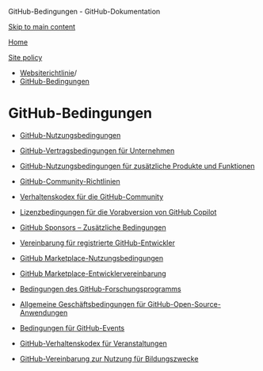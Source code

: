 GitHub-Bedingungen - GitHub-Dokumentation

[Skip to main content](#main-content)

[Home](/de)

[Site policy](/de/site-policy)

* [Websiterichtlinie](/de/site-policy)/
* [GitHub-Bedingungen](/de/site-policy/github-terms)

GitHub-Bedingungen
==========

* [GitHub-Nutzungsbedingungen](/de/site-policy/github-terms/github-terms-of-service)

* [GitHub-Vertragsbedingungen für Unternehmen](/de/site-policy/github-terms/github-corporate-terms-of-service)

* [GitHub-Nutzungsbedingungen für zusätzliche Produkte und Funktionen](/de/site-policy/github-terms/github-terms-for-additional-products-and-features)

* [GitHub-Community-Richtlinien](/de/site-policy/github-terms/github-community-guidelines)

* [Verhaltenskodex für die GitHub-Community](/de/site-policy/github-terms/github-community-code-of-conduct)

* [Lizenzbedingungen für die Vorabversion von GitHub Copilot](/de/site-policy/github-terms/github-copilot-pre-release-license-terms)

* [GitHub Sponsors – Zusätzliche Bedingungen](/de/site-policy/github-terms/github-sponsors-additional-terms)

* [Vereinbarung für registrierte GitHub-Entwickler](/de/site-policy/github-terms/github-registered-developer-agreement)

* [GitHub Marketplace-Nutzungsbedingungen](/de/site-policy/github-terms/github-marketplace-terms-of-service)

* [GitHub Marketplace-Entwicklervereinbarung](/de/site-policy/github-terms/github-marketplace-developer-agreement)

* [Bedingungen des GitHub-Forschungsprogramms](/de/site-policy/github-terms/github-research-program-terms)

* [Allgemeine Geschäftsbedingungen für GitHub-Open-Source-Anwendungen](/de/site-policy/github-terms/github-open-source-applications-terms-and-conditions)

* [Bedingungen für GitHub-Events](/de/site-policy/github-terms/github-event-terms)

* [GitHub-Verhaltenskodex für Veranstaltungen](/de/site-policy/github-terms/github-event-code-of-conduct)

* [GitHub-Vereinbarung zur Nutzung für Bildungszwecke](/de/site-policy/github-terms/github-educational-use-agreement)
